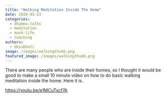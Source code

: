 ```yaml
---
title: "Walking Meditation Inside The Home"
date: 2020-03-23
categories: 
  - dhamma-talks
  - meditation
  - monk-life
  - teaching
authors: 
  - bksubhuti
image: /images/walkingthumb.png
featured_image: /images/walkingthumb.png
---
```


There are many people who are inside their homes, so I thought it would be good to make a small 10 minute video on how to do basic walking meditation inside the home. Here it is.

https://youtu.be/e1MCuTxcf7A